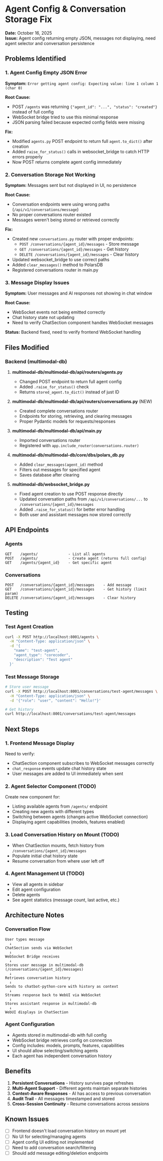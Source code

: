 # Agent Config & Conversation Storage Fix

**Date:** October 16, 2025  
**Issue:** Agent config returning empty JSON, messages not displaying, need agent selector and conversation persistence

## Problems Identified

### 1. Agent Config Empty JSON Error
**Symptom:** `Error getting agent config: Expecting value: line 1 column 1 (char 0)`

**Root Cause:** 
- POST `/agents` was returning `{"agent_id": "...", "status": "created"}` instead of full config
- WebSocket bridge tried to use this minimal response
- JSON parsing failed because expected config fields were missing

**Fix:**
- Modified `agents.py` POST endpoint to return full `agent.to_dict()` after creation
- Added `raise_for_status()` calls in websocket_bridge to catch HTTP errors properly
- Now POST returns complete agent config immediately

### 2. Conversation Storage Not Working
**Symptom:** Messages sent but not displayed in UI, no persistence

**Root Cause:**
- Conversation endpoints were using wrong paths (`/api/v1/conversations/message`)
- No proper conversations router existed
- Messages weren't being stored or retrieved correctly

**Fix:**
- Created new `conversations.py` router with proper endpoints:
  - `POST /conversations/{agent_id}/messages` - Store message
  - `GET /conversations/{agent_id}/messages` - Get history
  - `DELETE /conversations/{agent_id}/messages` - Clear history
- Updated websocket_bridge to use correct paths
- Added `clear_messages()` method to PolarsDB
- Registered conversations router in main.py

### 3. Message Display Issues
**Symptom:** User messages and AI responses not showing in chat window

**Root Cause:**
- WebSocket events not being emitted correctly
- Chat history state not updating
- Need to verify ChatSection component handles WebSocket messages

**Status:** Backend fixed, need to verify frontend WebSocket handling

## Files Modified

### Backend (multimodal-db)

1. **multimodal-db/multimodal-db/api/routers/agents.py**
   - Changed POST endpoint to return full agent config
   - Added `.raise_for_status()` check
   - Returns `stored_agent.to_dict()` instead of just ID

2. **multimodal-db/multimodal-db/api/routers/conversations.py** (NEW)
   - Created complete conversations router
   - Endpoints for storing, retrieving, and clearing messages
   - Proper Pydantic models for requests/responses

3. **multimodal-db/multimodal-db/api/main.py**
   - Imported conversations router
   - Registered with `app.include_router(conversations.router)`

4. **multimodal-db/multimodal-db/core/dbs/polars_db.py**
   - Added `clear_messages(agent_id)` method
   - Filters out messages for specified agent
   - Saves database after clearing

5. **multimodal-db/websocket_bridge.py**
   - Fixed agent creation to use POST response directly
   - Updated conversation paths from `/api/v1/conversations/...` to `/conversations/{agent_id}/messages`
   - Added `.raise_for_status()` for better error handling
   - Both user and assistant messages now stored correctly

## API Endpoints

### Agents
```
GET    /agents/              - List all agents
POST   /agents/              - Create agent (returns full config)
GET    /agents/{agent_id}    - Get specific agent
```

### Conversations
```
POST   /conversations/{agent_id}/messages    - Add message
GET    /conversations/{agent_id}/messages    - Get history (limit param)
DELETE /conversations/{agent_id}/messages    - Clear history
```

## Testing

### Test Agent Creation
```bash
curl -X POST http://localhost:8001/agents \
  -H "Content-Type: application/json" \
  -d '{
    "name": "test-agent",
    "agent_type": "corecoder",
    "description": "Test agent"
  }'
```

### Test Message Storage
```bash
# Store user message
curl -X POST http://localhost:8001/conversations/test-agent/messages \
  -H "Content-Type: application/json" \
  -d '{"role": "user", "content": "Hello!"}'

# Get history
curl http://localhost:8001/conversations/test-agent/messages
```

## Next Steps

### 1. Frontend Message Display
Need to verify:
- ChatSection component subscribes to WebSocket messages correctly
- `chat_response` events update chat history state
- User messages are added to UI immediately when sent

### 2. Agent Selector Component (TODO)
Create new component for:
- Listing available agents from `/agents/` endpoint
- Creating new agents with different types
- Switching between agents (changes active WebSocket connection)
- Displaying agent capabilities (models, features enabled)

### 3. Load Conversation History on Mount (TODO)
- When ChatSection mounts, fetch history from `/conversations/{agent_id}/messages`
- Populate initial chat history state
- Resume conversation from where user left off

### 4. Agent Management UI (TODO)
- View all agents in sidebar
- Edit agent configuration
- Delete agents
- See agent statistics (message count, last active, etc.)

## Architecture Notes

### Conversation Flow
```
User types message
  ↓
ChatSection sends via WebSocket
  ↓
WebSocket Bridge receives
  ↓
Stores user message in multimodal-db (/conversations/{agent_id}/messages)
  ↓
Retrieves conversation history
  ↓
Sends to chatbot-python-core with history as context
  ↓
Streams response back to WebUI via WebSocket
  ↓
Stores assistant response in multimodal-db
  ↓
WebUI displays in ChatSection
```

### Agent Configuration
- Agents stored in multimodal-db with full config
- WebSocket bridge retrieves config on connection
- Config includes: models, prompts, features, capabilities
- UI should allow selecting/switching agents
- Each agent has independent conversation history

## Benefits

1. **Persistent Conversations** - History survives page refreshes
2. **Multi-Agent Support** - Different agents maintain separate histories
3. **Context-Aware Responses** - AI has access to previous conversation
4. **Audit Trail** - All messages timestamped and stored
5. **Cross-Session Continuity** - Resume conversations across sessions

## Known Issues

- [ ] Frontend doesn't load conversation history on mount yet
- [ ] No UI for selecting/managing agents
- [ ] Agent config UI editing not implemented
- [ ] Need to add conversation search/filtering
- [ ] Should add message editing/deletion endpoints
